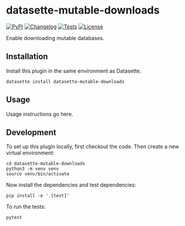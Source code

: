 # datasette-mutable-downloads

[![PyPI](https://img.shields.io/pypi/v/datasette-mutable-downloads.svg)](https://pypi.org/project/datasette-mutable-downloads/)
[![Changelog](https://img.shields.io/github/v/release/cldellow/datasette-mutable-downloads?include_prereleases&label=changelog)](https://github.com/cldellow/datasette-mutable-downloads/releases)
[![Tests](https://github.com/cldellow/datasette-mutable-downloads/workflows/Test/badge.svg)](https://github.com/cldellow/datasette-mutable-downloads/actions?query=workflow%3ATest)
[![License](https://img.shields.io/badge/license-Apache%202.0-blue.svg)](https://github.com/cldellow/datasette-mutable-downloads/blob/main/LICENSE)

Enable downloading mutable databases.

## Installation

Install this plugin in the same environment as Datasette.

    datasette install datasette-mutable-downloads

## Usage

Usage instructions go here.

## Development

To set up this plugin locally, first checkout the code. Then create a new virtual environment:

    cd datasette-mutable-downloads
    python3 -m venv venv
    source venv/bin/activate

Now install the dependencies and test dependencies:

    pip install -e '.[test]'

To run the tests:

    pytest

